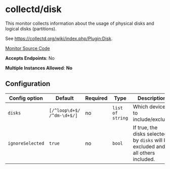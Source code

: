 <!--- GENERATED BY gomplate from scripts/docs/monitor-page.md.tmpl --->

# collectd/disk

 This monitor collects information about the usage of
physical disks and logical disks (partitions).

See https://collectd.org/wiki/index.php/Plugin:Disk.


[Monitor Source Code](https://github.com/signalfx/signalfx-agent/tree/master/internal/monitors/collectd/disk)

**Accepts Endpoints**: No

**Multiple Instances Allowed**: **No**

## Configuration

| Config option | Default | Required | Type | Description |
| --- | --- | --- | --- | --- |
| `disks` | `[/^loop\d+$/ /^dm-\d+$/]` | no | `list of string` | Which devices to include/exclude |
| `ignoreSelected` | `true` | no | `bool` | If true, the disks selected by `disks` will be excluded and all others included. |




